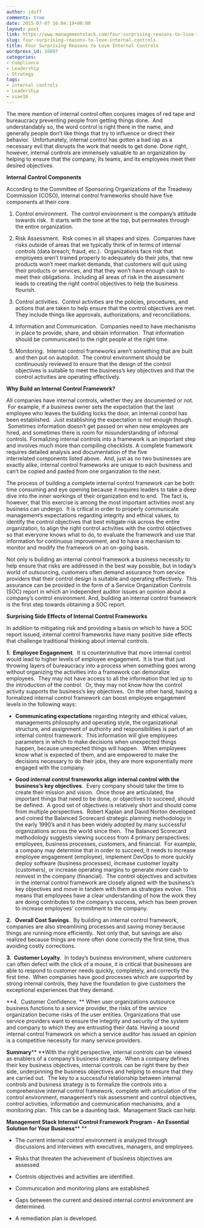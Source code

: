 ```yaml
---
author: jduff
comments: true
date: 2015-07-07 16:04:19+00:00
layout: post
link: https://www.managementstack.com/four-surprising-reasons-to-love-internal-controls/
slug: four-surprising-reasons-to-love-internal-controls
title: Four Surprising Reasons to Love Internal Controls
wordpress_id: 16897
categories:
- Compliance
- Leadership
- Strategy
tags:
- internal controls
- Leadership
- ssae16
---
```


The mere mention of internal control often conjures images of red tape and bureaucracy preventing people from getting things done.  And understandably so, the word control is right there in the name, and generally people don’t like things that try to influence or direct their behavior.  Unfortunately, internal control has gotten a bad rap as a necessary evil that disrupts the work that needs to get done. Done right, however, internal controls are immensely valuable to an organization by helping to ensure that the company, its teams, and its employees meet their desired objectives.

**Internal Control Components**

According to the Committee of Sponsoring Organizations of the Treadway Commission (COSO), internal control frameworks should have five components at their core.



	
  1. Control environment.  The control environment is the company’s attitude towards risk.  It starts with the tone at the top, but permeates through the entire organization.

	
  2. Risk Assessment.  Risk comes in all shapes and sizes.  Companies have risks outside of areas that we typically think of in terms of internal controls (data breach, fraud, etc.).  Organizations face risk that employees aren’t trained properly to adequately do their jobs, that new products won’t meet market demands, that customers will quit using their products or services, and that they won’t have enough cash to meet their obligations.  Including all areas of risk in the assessment leads to creating the right control objectives to help the business flourish.

	
  3. Control activities.  Control activities are the policies, procedures, and actions that are taken to help ensure that the control objectives are met.  They include things like approvals, authorizations, and reconciliations.

	
  4. Information and Communication.  Companies need to have mechanisms in place to provide, share, and obtain information.  That information should be communicated to the right people at the right time.

	
  5. Monitoring.  Internal control frameworks aren’t something that are built and then put on autopilot.  The control environment should be continuously reviewed to ensure that the design of the control objectives is suitable to meet the business’s key objectives and that the control activities are operating effectively.



**Why Build an Internal Control Framework?**

All companies have internal controls, whether they are documented or not.  For example, if a business owner sets the expectation that the last employee who leaves the building locks the door, an internal control has been established.  Just establishing the expectation is not enough though.  Sometimes information doesn’t get passed on when new employees are hired, and sometimes there is room for misunderstanding of informal controls. Formalizing internal controls into a framework is an important step and involves much more than compiling checklists. A complete framework requires detailed analysis and documentation of the five interrelated components listed above.  And, just as no two businesses are exactly alike, internal control frameworks are unique to each business and can’t be copied and pasted from one organization to the next.

The process of building a complete internal control framework can be both time consuming and eye opening because it requires leaders to take a deep dive into the inner workings of their organization end to end.  The fact is, however, that this exercise is among the most important activities most any business can undergo.  It is critical in order to properly communicate management’s expectations regarding integrity and ethical values, to identify the control objectives that best mitigate risk across the entire organization, to align the right control activities with the control objectives so that everyone knows what to do, to evaluate the framework and use that information for continuous improvement, and to have a mechanism to monitor and modify the framework on an on-going basis.

Not only is building an internal control framework a business necessity to help ensure that risks are addressed in the best way possible, but in today’s world of outsourcing, customers often demand assurance from service providers that their control design is suitable and operating effectively.  This assurance can be provided in the form of a Service Organization Controls (SOC) report in which an independent auditor issues an opinion about a company’s control environment. And, building an internal control framework is the first step towards obtaining a SOC report.

**Surprising Side Effects of Internal Control Frameworks**

In addition to mitigating risk and providing a basis on which to have a SOC report issued, internal control frameworks have many positive side effects that challenge traditional thinking about internal controls.

**1.  Employee Engagement**.  It is counterintuitive that more internal control would lead to higher levels of employee engagement.  It is true that just throwing layers of bureaucracy into a process when something goes wrong without organizing the activities into a framework can demoralize employees.  They may not have access to all the information that led up to the introduction of the control.  Or, they may not know how the control activity supports the business’s key objectives.  On the other hand, having a formalized internal control framework can boost employee engagement levels in the following ways:



	
  * **Communicating expectations** regarding integrity and ethical values, managements philosophy and operating style, the organizational structure, and assignment of authority and responsibilities is part of an internal control framework.  This information will give employees parameters in which to make decisions when unexpected things happen, because unexpected things will happen.   When employees know what is expected of them, and are empowered to make the decisions necessary to do their jobs, they are more exponentially more engaged with the company.



	
  * **Good internal control frameworks align internal control with the business’s key objectives**.  Every company should take the time to create their mission and vision.  Once those are articulated, the important things that need to be done, or objectives to succeed, should be defined.  A good set of objectives is relatively short and should come from multiple perspectives.  Robert Kaplan and David Norton developed and coined the Balanced Scorecard strategic planning methodology in the early 1990’s and it has been widely adopted by many successful organizations across the world since then.  The Balanced Scorecard methodology suggests viewing success from 4 primary perspectives:  employees, business processes, customers, and financial.  For example, a company may determine that in order to succeed, it needs to increase employee engagement (employee), implement DevOps to more quickly deploy software (business processes), increase customer loyalty (customers), or increase operating margins to generate more cash to reinvest in the company (financial).  The control objectives and activities in the internal control framework are closely aligned with the business’s key objectives and move in tandem with them as strategies evolve.  This means that employees have a clear understanding of how the work they are doing contributes to the company’s success, which has been proven to increase employees’ commitment to the company.



**2.   Overall Cost Savings**.  By building an internal control framework, companies are also streamlining processes and saving money because things are running more efficiently.  Not only that, but savings are also realized because things are more often done correctly the first time, thus avoiding costly corrections.

**3.  Customer Loyalty**.  In today’s business environment, where customers can often defect with the click of a mouse, it is critical that businesses are able to respond to customer needs quickly, completely, and correctly the first time.  When companies have good processes which are supported by strong internal controls, they have the foundation to give customers the exceptional experiences that they demand.

**4.  Customer Confidence. ** When user organizations outsource business functions to a service provider, the risks of the service organization become risks of the user entities. Organizations that use service providers want to ensure the integrity and security of the system and company to which they are entrusting their data. Having a sound internal control framework on which a service auditor has issued an opinion is a competitive necessity for many service providers.

**Summary****
**With the right perspective, internal controls can be viewed as enablers of a company’s business strategy.  When a company defines their key business objectives, internal controls can be right there by their side, underpinning the business objectives and helping to ensure that they are carried out.  The key to a successful relationship between internal controls and business strategy is to formalize the controls into a comprehensive internal control framework, complete with articulation of the control environment, management’s risk assessment and control objectives, control activities, information and communication mechanisms, and a monitoring plan.  This can be a daunting task.  Management Stack can help.

**Management Stack Internal Control Framework Program - An Essential Solution for Your Business****
**



	
  * The current internal control environment is analyzed through discussions and interviews with executives, managers, and employees.

	
  * Risks that threaten the achievement of business objectives are assessed.

	
  * Controls objectives and activities are identified.

	
  * Communication and monitoring plans are established.

	
  * Gaps between the current and desired internal control environment are determined.

	
  * A remediation plan is developed.



